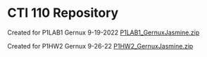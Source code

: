 # CTI 110 Repository
Created for P1LAB1
Gernux
9-19-2022
[P1LAB1_GernuxJasmine.zip](https://github.com/gernuxj5182/CTI110/files/9602277/P1LAB1_GernuxJasmine.zip)

Created for P1HW2
Gernux
9-26-22
[P1HW2_GernuxJasmine.zip](https://github.com/gernuxj5182/CTI110/files/9649418/P1HW2_GernuxJasmine.zip)
